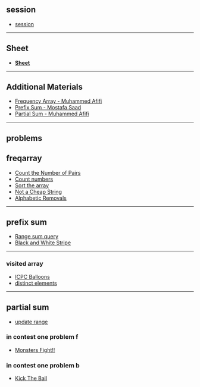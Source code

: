 ## session 
- [session](https://drive.google.com/file/d/131i3ftnt7pavIDQ5NOTo8Uth7R0d14Ko/view?usp=sharing)

<hr>

## Sheet

- [**Sheet**](https://codeforces.com/group/MWSDmqGsZm/contest/223206)

<hr>

## Additional Materials


- [Frequency Array - Muhammed Afifi](https://youtu.be/kQGTjql8WjI)
- [Prefix Sum - Mostafa Saad](https://youtu.be/hqOqr6vFPp8)
- [Partial Sum - Muhammed Afifi](https://youtu.be/vF78qRAAyx4)

<hr>

## problems 

## freqarray
- [Count the Number of Pairs](https://codeforces.com/contest/1800/problem/B)
- [Count numbers](https://codeforces.com/group/c3FDl9EUi9/contest/262795/problem/A) 
- [Sort the array](https://codeforces.com/group/c3FDl9EUi9/contest/262795/problem/C)
- [Not a Cheap String](https://codeforces.com/contest/1702/problem/D)
- [Alphabetic Removals](https://codeforces.com/group/u3Ii79X3NY/contest/270254/problem/B)

<hr>

## prefix sum
- [Range sum query](https://codeforces.com/group/c3FDl9EUi9/contest/262795/problem/E)
- [ Black and White Stripe](https://codeforces.com/contest/1690/problem/D)


<hr>

### visited array
- [ICPC Balloons](https://codeforces.com/contest/1703/problem/B)
- [ distinct elements](https://codeforces.com/group/c3FDl9EUi9/contest/262795/problem/M)

<hr>

## partial sum
- [update range](https://codeforces.com/group/c3FDl9EUi9/contest/262795/problem/F)
### in contest one problem f
- [Monsters Fight!!](https://codeforces.com/group/d7sWIJvZg5/contests)
### in contest one problem b
- [Kick The Ball](https://codeforces.com/group/d7sWIJvZg5/contests) 








